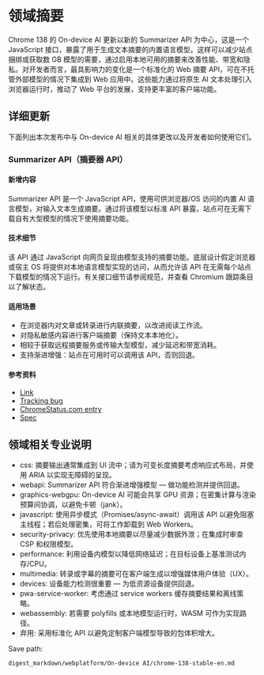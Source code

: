 # 领域摘要

Chrome 138 的 On-device AI 更新以新的 Summarizer API 为中心，这是一个 JavaScript 接口，暴露了用于生成文本摘要的内置语言模型。这样可以减少站点捆绑或获取数 GB 模型的需要，通过启用本地可用的摘要来改善性能、带宽和隐私。对开发者而言，最具影响力的变化是一个标准化的 Web 摘要 API，可在不托管外部模型的情况下集成到 Web 应用中。这些能力通过将原生 AI 文本处理引入浏览器运行时，推动了 Web 平台的发展，支持更丰富的客户端功能。

## 详细更新

下面列出本次发布中与 On-device AI 相关的具体更改以及开发者如何使用它们。

### Summarizer API（摘要器 API）

#### 新增内容
Summarizer API 是一个 JavaScript API，使用可供浏览器/OS 访问的内置 AI 语言模型，对输入文本生成摘要。通过将该模型以标准 API 暴露，站点可在无需下载自有大型模型的情况下使用摘要功能。

#### 技术细节
该 API 通过 JavaScript 向网页呈现由模型支持的摘要功能。底层设计假定浏览器或宿主 OS 将提供对本地语言模型实现的访问，从而允许该 API 在无需每个站点下载模型的情况下运行。有关接口细节请参阅规范，并查看 Chromium 跟踪条目以了解状态。

#### 适用场景
- 在浏览器内对文章或转录进行内联摘要，以改进阅读工作流。
- 对隐私敏感内容进行客户端摘要（保持文本本地化）。
- 相较于获取远程摘要服务或传输大型模型，减少延迟和带宽消耗。
- 支持渐进增强：站点在可用时可以调用该 API，否则回退。

#### 参考资料
- [Link](https://developer.mozilla.org/docs/Web/API/Summarizer)
- [Tracking bug](https://bugs.chromium.org/p/chromium/issues/detail?id=351744634)
- [ChromeStatus.com entry](https://chromestatus.com/feature/5134971702001664)
- [Spec](https://wicg.github.io/summarization-api/)

## 领域相关专业说明

- css: 摘要输出通常集成到 UI 流中；请为可变长度摘要考虑响应式布局，并使用 ARIA 以实现无障碍的呈现。
- webapi: Summarizer API 符合渐进增强模型 — 做功能检测并提供回退。
- graphics-webgpu: On-device AI 可能会共享 GPU 资源；在密集计算与渲染预算间协调，以避免卡顿（jank）。
- javascript: 使用异步模式（Promises/async-await）调用该 API 以避免阻塞主线程；若后处理密集，可将工作卸载到 Web Workers。
- security-privacy: 优先使用本地摘要以尽量减少数据外泄；在集成时审查 CSP 和权限模型。
- performance: 利用设备内模型以降低网络延迟；在目标设备上基准测试内存/CPU。
- multimedia: 转录或字幕的摘要可在客户端生成以增强媒体用户体验（UX）。
- devices: 设备能力检测很重要 — 为低资源设备提供回退。
- pwa-service-worker: 考虑通过 service workers 缓存摘要结果和离线策略。
- webassembly: 若需要 polyfills 或本地模型运行时，WASM 可作为实现路径。
- 弃用: 采用标准化 API 以避免定制客户端模型导致的包体积增大。

Save path:
```text
digest_markdown/webplatform/On-device AI/chrome-138-stable-en.md
```